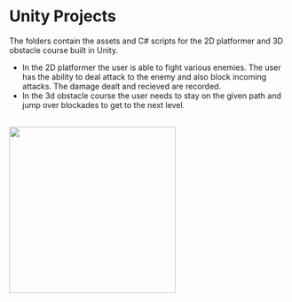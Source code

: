 # Unity Projects

The folders contain the assets and C# scripts for the 2D platformer and 3D obstacle course built in Unity.
* In the 2D platformer the user is able to fight various enemies. The user has the ability to deal attack to the enemy and also block incoming attacks. The damage dealt and recieved are recorded.
* In the 3d obstacle course the user needs to stay on the given path and jump over blockades to get to the next level. <br> <br>

<img src="https://media.giphy.com/media/DtqoA8D44Sh7TdKciC/giphy.gif" width="300">
